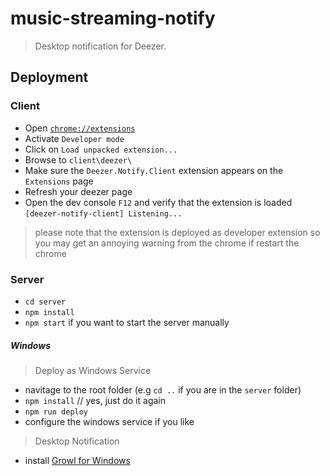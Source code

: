 # music-streaming-notify

> Desktop notification for Deezer.

## Deployment
### Client
+ Open [``chrome://extensions``](chrome://extensions)
+ Activate ``Developer mode``
+ Click on ``Load unpacked extension...``
+ Browse to ``client\deezer\``
+ Make sure the ``Deezer.Notify.Client`` extension appears on the ``Extensions`` page
+ Refresh your deezer page
+ Open the dev console ``F12`` and verify that the extension is loaded
``
[deezer-notify-client] Listening...
``

> please note that the extension is deployed as developer extension so you may get an annoying warning from the chrome if restart the chrome

### Server
+ ``cd server``
+ ``npm install``
+ ``npm start`` if you want to start the server manually


##### Windows

> Deploy as Windows Service

+ navitage to the root folder (e.g ``cd ..`` if you are in the ``server`` folder)
+ ``npm install``  // yes, just do it again
+ ``npm run deploy``
+ configure the windows service if you like

> Desktop Notification
+ install [Growl for Windows](http://www.growlforwindows.com/)

